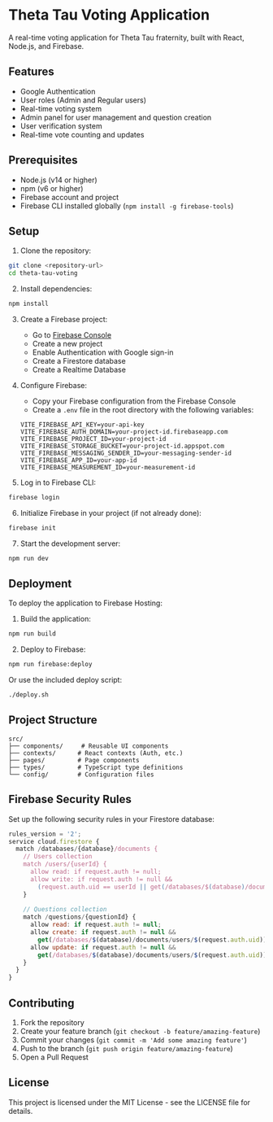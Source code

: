# Theta Tau Voting Application

A real-time voting application for Theta Tau fraternity, built with React, Node.js, and Firebase.

## Features

- Google Authentication
- User roles (Admin and Regular users)
- Real-time voting system
- Admin panel for user management and question creation
- User verification system
- Real-time vote counting and updates

## Prerequisites

- Node.js (v14 or higher)
- npm (v6 or higher)
- Firebase account and project
- Firebase CLI installed globally (`npm install -g firebase-tools`)

## Setup

1. Clone the repository:
```bash
git clone <repository-url>
cd theta-tau-voting
```

2. Install dependencies:
```bash
npm install
```

3. Create a Firebase project:
   - Go to [Firebase Console](https://console.firebase.google.com/)
   - Create a new project
   - Enable Authentication with Google sign-in
   - Create a Firestore database
   - Create a Realtime Database

4. Configure Firebase:
   - Copy your Firebase configuration from the Firebase Console
   - Create a `.env` file in the root directory with the following variables:
   ```
   VITE_FIREBASE_API_KEY=your-api-key
   VITE_FIREBASE_AUTH_DOMAIN=your-project-id.firebaseapp.com
   VITE_FIREBASE_PROJECT_ID=your-project-id
   VITE_FIREBASE_STORAGE_BUCKET=your-project-id.appspot.com
   VITE_FIREBASE_MESSAGING_SENDER_ID=your-messaging-sender-id
   VITE_FIREBASE_APP_ID=your-app-id
   VITE_FIREBASE_MEASUREMENT_ID=your-measurement-id
   ```

5. Log in to Firebase CLI:
```bash
firebase login
```

6. Initialize Firebase in your project (if not already done):
```bash
firebase init
```

7. Start the development server:
```bash
npm run dev
```

## Deployment

To deploy the application to Firebase Hosting:

1. Build the application:
```bash
npm run build
```

2. Deploy to Firebase:
```bash
npm run firebase:deploy
```

Or use the included deploy script:
```bash
./deploy.sh
```

## Project Structure

```
src/
├── components/     # Reusable UI components
├── contexts/      # React contexts (Auth, etc.)
├── pages/         # Page components
├── types/         # TypeScript type definitions
└── config/        # Configuration files
```

## Firebase Security Rules

Set up the following security rules in your Firestore database:

```javascript
rules_version = '2';
service cloud.firestore {
  match /databases/{database}/documents {
    // Users collection
    match /users/{userId} {
      allow read: if request.auth != null;
      allow write: if request.auth != null && 
        (request.auth.uid == userId || get(/databases/$(database)/documents/users/$(request.auth.uid)).data.isAdmin == true);
    }
    
    // Questions collection
    match /questions/{questionId} {
      allow read: if request.auth != null;
      allow create: if request.auth != null && 
        get(/databases/$(database)/documents/users/$(request.auth.uid)).data.isAdmin == true;
      allow update: if request.auth != null && 
        get(/databases/$(database)/documents/users/$(request.auth.uid)).data.isAdmin == true;
    }
  }
}
```

## Contributing

1. Fork the repository
2. Create your feature branch (`git checkout -b feature/amazing-feature`)
3. Commit your changes (`git commit -m 'Add some amazing feature'`)
4. Push to the branch (`git push origin feature/amazing-feature`)
5. Open a Pull Request

## License

This project is licensed under the MIT License - see the LICENSE file for details.
